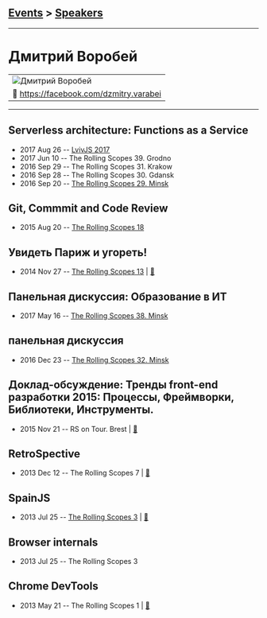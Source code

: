## [Events](../README.md) > [Speakers](../speakers.md)
---

# Дмитрий Воробей

| |
| --- |
| ![Дмитрий Воробей](https://avatars.io/facebook/dzmitry.varabei/large)
| :blue_book:  [https:&#x2F;&#x2F;facebook.com&#x2F;dzmitry.varabei](https://facebook.com/dzmitry.varabei)

---
## Serverless architecture: Functions as a Service
- 2017 Aug 26 -- [LvivJS 2017](https://www.youtube.com/watch?v=G7mfnpv-BMA)    
- 2017 Jun 10 -- The Rolling Scopes 39. Grodno    
- 2016 Sep 29 -- The Rolling Scopes 31. Krakow    
- 2016 Sep 28 -- The Rolling Scopes 30. Gdansk    
- 2016 Sep 20 -- [The Rolling Scopes 29. Minsk](https://www.youtube.com/watch?v=w8tRcAJdqGk)    
## Git, Commmit and Code Review
- 2015 Aug 20 -- [The Rolling Scopes 18](https://www.youtube.com/watch?v=LKVK_uCZ4Cg)    
## Увидеть Париж и угореть!
- 2014 Nov 27 -- [The Rolling Scopes 13](https://www.youtube.com/watch?v=QaX3yJpG6co)  | [:notebook:](http://rolling-scopes.github.io/slides/rs13/dotJS-overview)  
## Панельная дискуссия: Образование в ИТ
- 2017 May 16 -- [The Rolling Scopes 38. Minsk](https://www.youtube.com/watch?v=pgyoeqaNIzQ)    
## панельная дискуссия
- 2016 Dec 23 -- [The Rolling Scopes 32. Minsk](https://www.youtube.com/watch?v=qLxO9Pgx05M)    
## Доклад-обсуждение: Тренды front-end разработки 2015: Процессы, Фреймворки, Библиотеки, Инструменты.
- 2015 Nov 21 -- RS on Tour. Brest  | [:notebook:](http://rolling-scopes.github.io/slides/rs20/trends/)  
## RetroSpective
- 2013 Dec 12 -- The Rolling Scopes 7  | [:notebook:](http://rolling-scopes.github.io/slides/rs7/RetroSpective)  
## SpainJS
- 2013 Jul 25 -- [The Rolling Scopes 3](https://www.youtube.com/watch?v=Z6zuVuF2QGI)  | [:notebook:](https://speakerdeck.com/alexkarlovich/uploaded-favorites-of-spainjs-the-rollingscopes-number-3)  
## Browser internals
- 2013 Jul 25 -- The Rolling Scopes 3    
## Chrome DevTools
- 2013 May 21 -- The Rolling Scopes 1  | [:notebook:](http://rolling-scopes.github.io/slides/rs1/chromeDevTools/chromeDevTools.html)  
